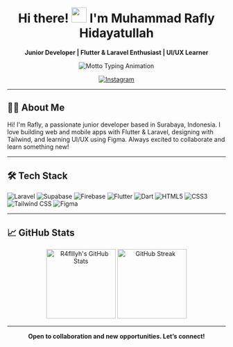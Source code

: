 <h1 align="center">
  Hi there! <img src="https://media.giphy.com/media/hvRJCLFzcasrR4ia7z/giphy.gif" width="35"> I'm Muhammad Rafly Hidayatullah
</h1>

<p align="center">
  <b>Junior Developer | Flutter & Laravel Enthusiast | UI/UX Learner</b>
</p>

<p align="center">
  <img src="https://readme-typing-svg.demolab.com?font=Fira+Code&weight=600&size=22&pause=1200&color=0B8AFF&center=true&vCenter=true&width=380&lines=Code+with+passion" alt="Motto Typing Animation" />
</p>

<p align="center">
  <a href="https://instagram.com/raflllyh">
    <img src="https://img.shields.io/badge/Instagram-@raflllyh-E4405F?style=for-the-badge&logo=instagram&logoColor=white" alt="Instagram">
  </a>
</p>

---

## 👨‍💻 About Me

Hi! I'm Rafly, a passionate junior developer based in Surabaya, Indonesia. I love building web and mobile apps with Flutter & Laravel, designing with Tailwind, and learning UI/UX using Figma. Always excited to collaborate and learn something new!

---

## 🛠 Tech Stack

<div align="left">

  <img src="https://img.shields.io/badge/Laravel-F72C1F?style=for-the-badge&logo=laravel&logoColor=white" alt="Laravel" />
  <img src="https://img.shields.io/badge/Supabase-3ECF8E?style=for-the-badge&logo=supabase&logoColor=white" alt="Supabase" />
  <img src="https://img.shields.io/badge/Firebase-FFCA28?style=for-the-badge&logo=firebase&logoColor=white" alt="Firebase" />
  <img src="https://img.shields.io/badge/Flutter-02569B?style=for-the-badge&logo=flutter&logoColor=white" alt="Flutter" />
  <img src="https://img.shields.io/badge/Dart-0175C2?style=for-the-badge&logo=dart&logoColor=white" alt="Dart" />
  <img src="https://img.shields.io/badge/HTML5-E34F26?style=for-the-badge&logo=html5&logoColor=white" alt="HTML5" />
  <img src="https://img.shields.io/badge/CSS3-1572B6?style=for-the-badge&logo=css3&logoColor=white" alt="CSS3" />
  <img src="https://img.shields.io/badge/Tailwind_CSS-38B2AC?style=for-the-badge&logo=tailwind-css&logoColor=white" alt="Tailwind CSS" />
  <img src="https://img.shields.io/badge/Figma-F24E1E?style=for-the-badge&logo=figma&logoColor=white" alt="Figma" />

</div>

---

## 📈 GitHub Stats

<p align="center">
  <img src="https://github-readme-stats.vercel.app/api?username=R4flllyh&show_icons=true&theme=tokyonight" alt="R4flllyh's GitHub Stats" height="160"/>
  <img src="https://github-readme-streak-stats.herokuapp.com/?user=R4flllyh&theme=tokyonight" alt="GitHub Streak" height="160"/>
</p>

---

<p align="center">
  <b>Open to collaboration and new opportunities. Let’s connect!</b>
</p>
